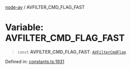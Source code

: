 [node-av](../globals.md) / AVFILTER\_CMD\_FLAG\_FAST

# Variable: AVFILTER\_CMD\_FLAG\_FAST

> `const` **AVFILTER\_CMD\_FLAG\_FAST**: [`AVFilterCmdFlag`](../type-aliases/AVFilterCmdFlag.md)

Defined in: [constants.ts:1931](https://github.com/seydx/av/blob/f8631fc881b394300b1479f511d55cf1c370a87f/src/constants/constants.ts#L1931)
